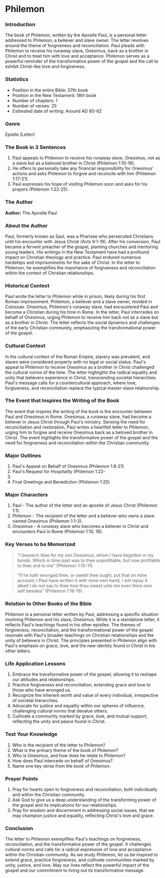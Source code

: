 # Philemon

### Introduction

The book of Philemon, written by the Apostle Paul, is a personal letter addressed to Philemon, a believer and slave owner. The letter revolves around the theme of forgiveness and reconciliation. Paul pleads with Philemon to receive his runaway slave, Onesimus, back as a brother in Christ and to treat him with love and acceptance. Philemon serves as a powerful reminder of the transformative power of the gospel and the call to exhibit Christ-like love and forgiveness.

### Statistics

* Position in the entire Bible: 57th book
* Position in the New Testament: 18th book
* Number of chapters: 1
* Number of verses: 25
* Estimated date of writing: Around AD 60-62

### Genre

Epistle (Letter)

### The Book in 3 Sentences

1. Paul appeals to Philemon to receive his runaway slave, Onesimus, not as a slave but as a beloved brother in Christ (Philemon 1:10-16).
2. He offers to personally take any financial responsibility for Onesimus' actions and asks Philemon to forgive and reconcile with him (Philemon 1:17-21).
3. Paul expresses his hope of visiting Philemon soon and asks for his prayers (Philemon 1:22-25).

### The Author

**Author:** The Apostle Paul

### About the Author

Paul, formerly known as Saul, was a Pharisee who persecuted Christians until his encounter with Jesus Christ (Acts 9:1-19). After his conversion, Paul became a fervent preacher of the gospel, planting churches and mentoring young leaders. His writings in the New Testament have had a profound impact on Christian theology and practice. Paul endured numerous hardships and imprisonments for the sake of Christ. In the letter to Philemon, he exemplifies the importance of forgiveness and reconciliation within the context of Christian relationships.

### Historical Context

Paul wrote the letter to Philemon while in prison, likely during his first Roman imprisonment. Philemon, a believer and a slave owner, resided in Colossae. Onesimus, Philemon's runaway slave, had encountered Paul and become a Christian during his time in Rome. In the letter, Paul intercedes on behalf of Onesimus, urging Philemon to receive him back not as a slave but as a brother in Christ. The letter reflects the social dynamics and challenges of the early Christian community, emphasizing the transformational power of the gospel.

### Cultural Context

In the cultural context of the Roman Empire, slavery was prevalent, and slaves were considered property with no legal or social status. Paul's appeal to Philemon to receive Onesimus as a brother in Christ challenged the cultural norms of the time. The letter highlights the radical equality and unity that believers experience in Christ, transcending societal hierarchies. Paul's message calls for a countercultural approach, where love, forgiveness, and reconciliation replace the typical master-slave relationship.

### The Event that Inspires the Writing of the Book

The event that inspires the writing of the book is the encounter between Paul and Onesimus in Rome. Onesimus, a runaway slave, had become a believer in Jesus Christ through Paul's ministry. Sensing the need for reconciliation and restoration, Paul writes a heartfelt letter to Philemon, urging him to forgive and receive Onesimus back as a beloved brother in Christ. The event highlights the transformative power of the gospel and the need for forgiveness and reconciliation within the Christian community.

### Major Outlines

1. Paul's Appeal on Behalf of Onesimus (Philemon 1:8-21)
2. Paul's Request for Hospitality (Philemon 1:22-
3.
4. Final Greetings and Benediction (Philemon 1:25)

### Major Characters

1. Paul - The author of the letter and an apostle of Jesus Christ (Philemon 1:1).
2. Philemon - The recipient of the letter and a believer who owns a slave named Onesimus (Philemon 1:1-2).
3. Onesimus - A runaway slave who becomes a believer in Christ and encounters Paul in Rome (Philemon 1:10, 16).

### Key Verses to be Memorized

> "I beseech thee for my son Onesimus, whom I have begotten in my bonds: Which in time past was to thee unprofitable, but now profitable to thee and to me" (Philemon 1:10-11).

> "If he hath wronged thee, or oweth thee ought, put that on mine account; I Paul have written it with mine own hand, I will repay it: albeit I do not say to thee how thou owest unto me even thine own self besides" (Philemon 1:18-19).

### Relation to Other Books of the Bible

Philemon is a personal letter written by Paul, addressing a specific situation involving Philemon and his slave, Onesimus. While it is a standalone letter, it reflects Paul's teachings found in his other epistles. The themes of forgiveness, reconciliation, and the transformational power of the gospel resonate with Paul's broader teachings on Christian relationships and the unity of believers in Christ. The principles presented in Philemon align with Paul's emphasis on grace, love, and the new identity found in Christ in his other letters.

### Life Application Lessons

1. Embrace the transformative power of the gospel, allowing it to reshape our attitudes and relationships.
2. Practice forgiveness and reconciliation, extending grace and love to those who have wronged us.
3. Recognize the inherent worth and value of every individual, irrespective of societal hierarchies.
4. Advocate for justice and equality within our spheres of influence, challenging cultural norms that devalue others.
5. Cultivate a community marked by grace, love, and mutual support, reflecting the unity and peace found in Christ.

### Test Your Knowledge

1. Who is the recipient of the letter to Philemon?
2. What is the primary theme of the book of Philemon?
3. Who is Onesimus, and how does he relate to Philemon?
4. How does Paul intercede on behalf of Onesimus?
5. Name one key verse from the book of Philemon.

### Prayer Points

1. Pray for hearts open to forgiveness and reconciliation, both individually and within the Christian community.
2. Ask God to give us a deep understanding of the transforming power of the gospel and its implications for our relationships.
3. Pray for wisdom and discernment in addressing social issues, that we may champion justice and equality, reflecting Christ's love and grace.

### Conclusion

The letter to Philemon exemplifies Paul's teachings on forgiveness, reconciliation, and the transformative power of the gospel. It challenges cultural norms and calls for a radical expression of love and acceptance within the Christian community. As we study Philemon, let us be inspired to extend grace, practice forgiveness, and cultivate communities marked by unity, justice, and love. May our lives reflect the powerful impact of the gospel and our commitment to living out its transformative message.
